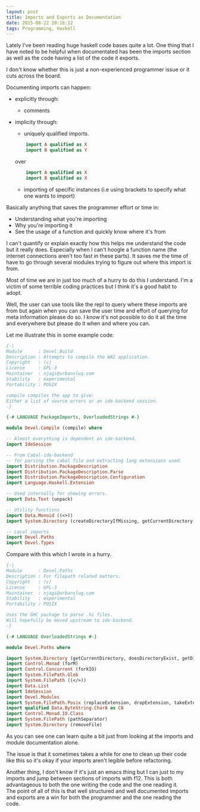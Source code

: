 ```yaml
---
layout: post
title: Imports and Exports as Documentation
date: 2015-08-22 20:16:12
tags: Programming, Haskell
---
```


Lately I've been reading huge haskell code bases quite a lot.
One thing that I have noted to be helpful when documentated
has been the imports section as well as the code having a list of the code it exports.

I don't know whether this is just a non-experienced programmer issue or it cuts across the board.

Documenting imports can happen:

- explicitly through:
    - comments

- implicity through:
    - uniquely qualified imports.
    ```haskell
        import A qualified as X
        import B qualified as Y
    ```
    over
    ```haskell
        import A qualified as X
        import B qualified as X
    ```
    - importing of specific instances (i.e using brackets to specify what one wants to import)

Basically anything that saves the programmer effort or time in:

- Understanding what you're importing
- Why you're importing it
- See the usage of a function and quickly know where it's from

I can't quantify or explain exactly how this helps me understand the code but it really does.
Especially when I can't hoogle a function name
(the internet connections aren't too fast in these parts).
It saves me the time of have to go through several modules trying to figure out where this import is from.

Most of time we are in just too much of a hurry to do this I understand.
I'm a victim of some terrible coding practices but I think it's a good habit to adopt.

Well, the user can use tools like the repl to query where these imports are from
but again when you can save the user time and effort of querying for meta information please do so.
I know it's not possible to do it all the time and everywhere but please do it when and where you can.


Let me illustrate this in some example code:

```haskell
{-|
Module      : Devel.Build
Description : Attempts to compile the WAI application.
Copyright   : (c)
License     : GPL-3
Maintainer  : njagi@urbanslug.com
Stability   : experimental
Portability : POSIX

compile compiles the app to give:
Either a list of source errors or an ide-backend session.
-}

{-# LANGUAGE PackageImports, OverloadedStrings #-}

module Devel.Compile (compile) where

-- Almost everything is dependent on ide-backend.
import IdeSession

-- From Cabal-ide-backend
-- for parsing the cabal file and extracting lang extensions used.
import Distribution.PackageDescription
import Distribution.PackageDescription.Parse
import Distribution.PackageDescription.Configuration
import Language.Haskell.Extension

-- Used internally for showing errors.
import Data.Text (unpack)

-- Utility functions
import Data.Monoid ((<>))
import System.Directory (createDirectoryIfMissing, getCurrentDirectory)

-- Local imports
import Devel.Paths
import Devel.Types
```

Compare with this which I wrote in a hurry.

```haskell
{-|
Module      : Devel.Paths
Description : For filepath related matters.
Copyright   : (c)
License     : GPL-3
Maintainer  : njagi@urbanslug.com
Stability   : experimental
Portability : POSIX

Uses the GHC package to parse .hi files.
Will hopefully be moved upstream to ide-backend.
-}

{-# LANGUAGE OverloadedStrings #-}

module Devel.Paths where

import System.Directory (getCurrentDirectory, doesDirectoryExist, getDirectoryContents)
import Control.Monad (forM)
import Control.Concurrent (forkIO)
import System.FilePath.Glob
import System.FilePath ((</>))
import Data.List
import IdeSession
import Devel.Modules
import System.FilePath.Posix (replaceExtension, dropExtension, takeExtensions)
import qualified Data.ByteString.Char8 as C8
import Control.Monad.IO.Class
import System.FilePath (pathSeparator)
import System.Directory (removeFile)
```

As you can see one can learn quite a bit just from looking at the imports and module documentation alone.

The issue is that it sometimes takes a while for one to clean up their code like this
so it's okay if your imports aren't legible before refactoring.

Another thing, I don't know if it's just an emacs thing but I
can just to my imports and jump between sections of imports with f12.
This is both advantageous to both the one writing the code and the one reading it.  
The point of all of this is that well structured and well documented imports and exports are
a win for both the programmer and the one reading the code.
